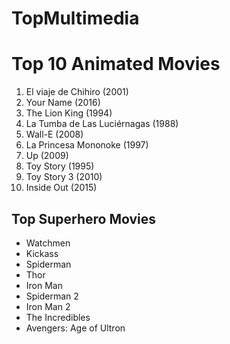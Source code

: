 
# TopMultimedia


# Top 10 Animated Movies

1. El viaje de Chihiro (2001)
2. Your Name (2016)
3. The Lion King (1994)
4. La Tumba de Las Luciérnagas (1988)
5. Wall-E (2008)
6. La Princesa Mononoke (1997)
7. Up (2009)
8. Toy Story (1995)
9. Toy Story 3 (2010)
10. Inside Out (2015)

## Top Superhero Movies

- Watchmen
- Kickass
- Spiderman
- Thor
- Iron Man
- Spiderman 2
- Iron Man 2
- The Incredibles
- Avengers: Age of Ultron
